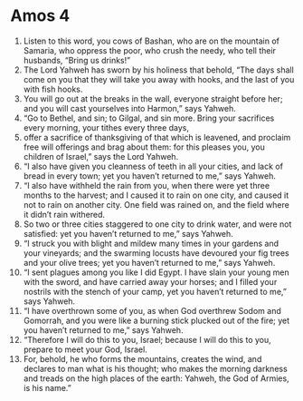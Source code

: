 ﻿
# Amos 4
1. Listen to this word, you cows of Bashan, who are on the mountain of Samaria, who oppress the poor, who crush the needy, who tell their husbands, “Bring us drinks!” 
2. The Lord Yahweh has sworn by his holiness that behold, “The days shall come on you that they will take you away with hooks, and the last of you with fish hooks. 
3. You will go out at the breaks in the wall, everyone straight before her; and you will cast yourselves into Harmon,” says Yahweh. 
4. “Go to Bethel, and sin; to Gilgal, and sin more. Bring your sacrifices every morning, your tithes every three days, 
5. offer a sacrifice of thanksgiving of that which is leavened, and proclaim free will offerings and brag about them: for this pleases you, you children of Israel,” says the Lord Yahweh. 
6. “I also have given you cleanness of teeth in all your cities, and lack of bread in every town; yet you haven’t returned to me,” says Yahweh. 
7. “I also have withheld the rain from you, when there were yet three months to the harvest; and I caused it to rain on one city, and caused it not to rain on another city. One field was rained on, and the field where it didn’t rain withered. 
8. So two or three cities staggered to one city to drink water, and were not satisfied: yet you haven’t returned to me,” says Yahweh. 
9. “I struck you with blight and mildew many times in your gardens and your vineyards; and the swarming locusts have devoured your fig trees and your olive trees; yet you haven’t returned to me,” says Yahweh. 
10. “I sent plagues among you like I did Egypt. I have slain your young men with the sword, and have carried away your horses; and I filled your nostrils with the stench of your camp, yet you haven’t returned to me,” says Yahweh. 
11. “I have overthrown some of you, as when God overthrew Sodom and Gomorrah, and you were like a burning stick plucked out of the fire; yet you haven’t returned to me,” says Yahweh. 
12. “Therefore I will do this to you, Israel; because I will do this to you, prepare to meet your God, Israel. 
13. For, behold, he who forms the mountains, creates the wind, and declares to man what is his thought; who makes the morning darkness and treads on the high places of the earth: Yahweh, the God of Armies, is his name.” 
